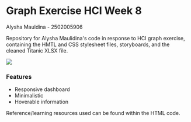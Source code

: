 # Graph Exercise HCI Week 8

Alysha Mauldina - 2502005906

Repository for Alysha Maulidina's code in response to HCI graph exercise, containing the HMTL and CSS stylesheet files, storyboards, and the cleaned Titanic XLSX file.

<img src="https://media.giphy.com/media/3ufkayJXSc5E47L4qw/giphy.gif">

### Features
  - Responsive dashboard
  - Minimalistic
  - Hoverable information
 
Reference/learning resources used can be found within the HTML code.
